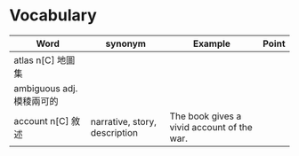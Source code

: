 # Vocabulary

| Word | synonym | Example | Point |
| ---- | ------- | ------- | ----- |
| atlas n[C] 地圖集 | | |
| ambiguous adj. 模稜兩可的 | |||
| account n[C] 敘述 | narrative, story, description | The book gives a vivid account of the war. ||